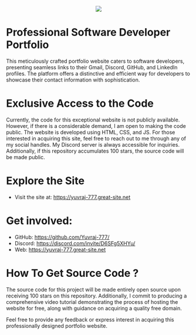 <p align="center">
<img src="https://capsule-render.vercel.app/api?type=waving&color=gradient&height=200&section=header&text=Bio-Website&fontSize=80&fontAlignY=35&animation=twinkling&fontColor=gradient"/> </a> 
</p>

# Professional Software Developer Portfolio
This meticulously crafted portfolio website caters to software developers, presenting seamless links to their Gmail, Discord, GitHub, and LinkedIn profiles. The platform offers a distinctive and efficient way for developers to showcase their contact information with sophistication.

# Exclusive Access to the Code
Currently, the code for this exceptional website is not publicly available. However, if there is a considerable demand, I am open to making the code public. The website is developed using HTML, CSS, and JS. For those interested in acquiring this site, feel free to reach out to me through any of my social handles. My Discord server is always accessible for inquiries. Additionally, if this repository accumulates 100 stars, the source code will be made public.

# Explore the Site
* Visit the site at: https://yuvraj-777.great-site.net

# Get involved:
* GitHub: https://github.com/Yuvraj-777/
* Discord: https://discord.com/invite/D6SFg5XHYu/
* Web: https://yuvraj-777.great-site.net

# How To Get Source Code ?
The source code for this project will be made entirely open source upon receiving 100 stars on this repository. Additionally, I commit to producing a comprehensive video tutorial demonstrating the process of hosting the website for free, along with guidance on acquiring a quality free domain.

Feel free to provide any feedback or express interest in acquiring this professionally designed portfolio website.
